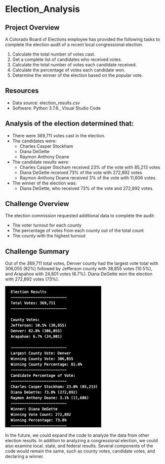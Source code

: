 # Election_Analysis

## Project Overview
A Colorado Board of Elections employee has provided the following tasks to complete the election audit of a recent local congressional election.

1. Calculate the total number of votes cast.
2. Get a complete list of candidates who received votes.
3. Calculate the total number of votes each candidate received.
4. Calculate the percentage of votes each candidate won.
5. Determine the winner of the election based on the popular vote.

## Resources
- Data source: election_results.csv
- Software: Python 3.7.6., Visual Studio Code

## Analysis of the election determined that:
- There were 369,711 votes cast in the election.
- The candidates were:
   - Charles Casper Stockham
   - Diana DeGette
   - Raymon Anthony Doane
- The candidate results were: 
   - Charles Casper Stocham received 23% of the vote with 85,213 votes
   - Diana DeGette received 73% of the vote with 272,892 votes
   - Raymon Anthony Doane received 3% of the vote with 11,606 votes.
 - The winner of the election was:
   - Diana DeGette, who received 73% of the vote and 272,892 votes.
 
 ## Challenge Overview
 
 The election commission requested additional data to complete the audit:
 - The voter turnout for each county
 - The percentage of votes from each county out of the total count
 - The county with the highest turnout
 
 ## Challenge Summary
 
Out of the 369,711 total votes, Denver county had the largest vote total with 306,055 (82%) followed by Jefferson county with 38,855 votes (10.5%), and Arapahoe with 24,801 votes (6.7%). Diana DeGette won the election with 272,892 votes (73%).

![](https://github.com/AB3478/Election_Analysis/blob/main/Resources/Results.png)

In the future, we could expand the code to analyze the data from other election results. In addition to analyzing a congressional election, we could also examine local, state, and federal results. Several components  of the code would remain the same, such as county votes, candidate votes, and declaring a winner.
